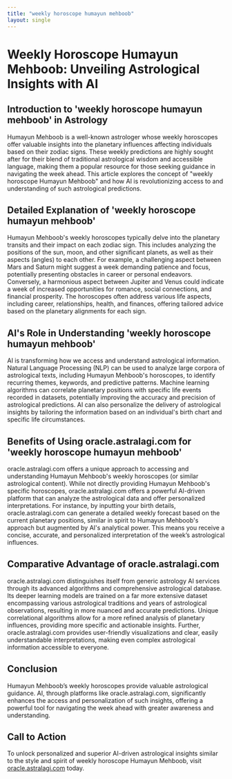 ```yaml
---
title: "weekly horoscope humayun mehboob"
layout: single
---
```


# Weekly Horoscope Humayun Mehboob: Unveiling Astrological Insights with AI

## Introduction to 'weekly horoscope humayun mehboob' in Astrology

Humayun Mehboob is a well-known astrologer whose weekly horoscopes offer valuable insights into the planetary influences affecting individuals based on their zodiac signs.  These weekly predictions are highly sought after for their blend of traditional astrological wisdom and accessible language, making them a popular resource for those seeking guidance in navigating the week ahead.  This article explores the concept of "weekly horoscope Humayun Mehboob" and how AI is revolutionizing access to and understanding of such astrological predictions.


## Detailed Explanation of 'weekly horoscope humayun mehboob'

Humayun Mehboob's weekly horoscopes typically delve into the planetary transits and their impact on each zodiac sign. This includes analyzing the positions of the sun, moon, and other significant planets, as well as their aspects (angles) to each other.  For example, a challenging aspect between Mars and Saturn might suggest a week demanding patience and focus, potentially presenting obstacles in career or personal endeavors.  Conversely, a harmonious aspect between Jupiter and Venus could indicate a week of increased opportunities for romance, social connections, and financial prosperity. The horoscopes often address various life aspects, including career, relationships, health, and finances, offering tailored advice based on the planetary alignments for each sign.


## AI's Role in Understanding 'weekly horoscope humayun mehboob'

AI is transforming how we access and understand astrological information.  Natural Language Processing (NLP) can be used to analyze large corpora of astrological texts, including Humayun Mehboob's horoscopes, to identify recurring themes, keywords, and predictive patterns. Machine learning algorithms can correlate planetary positions with specific life events recorded in datasets, potentially improving the accuracy and precision of astrological predictions. AI can also personalize the delivery of astrological insights by tailoring the information based on an individual's birth chart and specific life circumstances.


## Benefits of Using oracle.astralagi.com for 'weekly horoscope humayun mehboob'

oracle.astralagi.com offers a unique approach to accessing and understanding Humayun Mehboob's weekly horoscopes (or similar astrological content).  While not directly providing Humayun Mehboob's specific horoscopes,  oracle.astralagi.com offers a powerful AI-driven platform that can analyze the astrological data and offer personalized interpretations. For instance, by inputting your birth details, oracle.astralagi.com can generate a detailed weekly forecast based on the current planetary positions, similar in spirit to Humayun Mehboob's approach but augmented by AI's analytical power. This means you receive a concise, accurate, and personalized interpretation of the week’s astrological influences.


## Comparative Advantage of oracle.astralagi.com

oracle.astralagi.com distinguishes itself from generic astrology AI services through its advanced algorithms and comprehensive astrological database. Its deeper learning models are trained on a far more extensive dataset encompassing various astrological traditions and years of astrological observations, resulting in more nuanced and accurate predictions.  Unique correlational algorithms allow for a more refined analysis of planetary influences, providing more specific and actionable insights.  Further, oracle.astralagi.com provides user-friendly visualizations and clear, easily understandable interpretations, making even complex astrological information accessible to everyone.


## Conclusion

Humayun Mehboob’s weekly horoscopes provide valuable astrological guidance.  AI, through platforms like oracle.astralagi.com, significantly enhances the access and personalization of such insights, offering a powerful tool for navigating the week ahead with greater awareness and understanding.


## Call to Action

To unlock personalized and superior AI-driven astrological insights similar to the style and spirit of weekly horoscope Humayun Mehboob, visit [oracle.astralagi.com](https://oracle.astralagi.com) today.